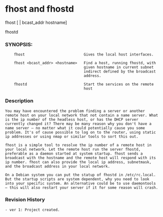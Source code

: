 # fhost and fhostd

fhost [ | bcast_addr hostname]

fhostd


### SYNOPSIS:

        fhost                           Gives the local host interfaces.

        fhost <bcast_addr> <hostname>   Find a host, running fhostd, with 
                                        given hostname in current subnet
                                        indirect defined by the broadcast
                                        address.
        
        fhostd                          Start the services on the remote 
                                        host



### Description

    You may have encountered the problem finding a server or another remote host on your local network that not contain a name server. What is the ip number of the headless host, or has the DHCP server currently changed it? There may be many reason why you don't have a name server – no matter what it could potentially cause you some problem. It's of cause possible to log on to the router, using static ip addresses or using nmap or similar tools to sort this out.

    fhost is a simple tool to resolve the ip number of a remote host in your local network. Let the remote host run the server fhostd, preferable as a daemon started at system startup. fhost sends a broadcast with the hostname and the remote host will respond with its ip number. fhost can also provide the local ip address, subnetmask, and the broadcast address in your local network.

    On a Debian system you can put the statup of fhostd in /etc/rc.local. But the startup scripts are system dependent, why you need to look into your specific system. An alternative could be to use daemontools – this will also restart your server if it for some reason will crash.


### Revision History

    - ver 1: Project created.


